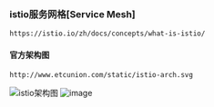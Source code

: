 <!--
author: hack0072008
head: http://www.etcunion.com/static/logo1_128x128.jpg
date: 2019-06-05
title: Istio服务网格
tags: Istio Consul docker k8s
images: http://www.etcunion.com/static/logo1_128x128.jpg
category: Istio Consul docker k8s
status: publish
summary: Istio服务网格
-->





### istio服务网格[Service Mesh]
    https://istio.io/zh/docs/concepts/what-is-istio/
    
#### 官方架构图
    http://www.etcunion.com/static/istio-arch.svg
![istio架构图](http://www.etcunion.com/static/istio-arch.svg)
![image](https://github.com/ButBueatiful/dotvim/raw/master/screenshots/vim-screenshot.jpg)
